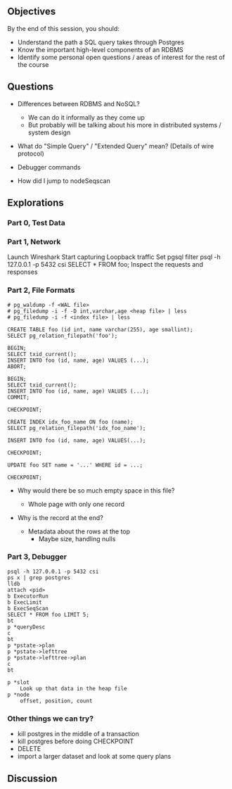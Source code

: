 ## Objectives

By the end of this session, you should:

* Understand the path a SQL query takes through Postgres
* Know the important high-level components of an RDBMS
* Identify some personal open questions / areas of interest for the rest of the course

## Questions

* Differences between RDBMS and NoSQL?
	* We can do it informally as they come up
	* But probably will be talking about his more in distributed systems / system design

* What do "Simple Query" / "Extended Query" mean? (Details of wire protocol)

* Debugger commands

* How did I jump to nodeSeqscan

## Explorations

### Part 0, Test Data

### Part 1, Network

Launch Wireshark
Start capturing Loopback traffic
Set pgsql filter
psql -h 127.0.0.1 -p 5432 csi
SELECT * FROM foo;
Inspect the requests and responses

### Part 2, File Formats

	# pg_waldump -f <WAL file>
	# pg_filedump -i -f -D int,varchar,age <heap file> | less
	# pg_filedump -i -f <index file> | less

	CREATE TABLE foo (id int, name varchar(255), age smallint);
	SELECT pg_relation_filepath('foo');

	BEGIN;
	SELECT txid_current();
	INSERT INTO foo (id, name, age) VALUES (...);
	ABORT;

	BEGIN;
	SELECT txid_current();
	INSERT INTO foo (id, name, age) VALUES (...);
	COMMIT;

	CHECKPOINT;

	CREATE INDEX idx_foo_name ON foo (name);
	SELECT pg_relation_filepath('idx_foo_name');

	INSERT INTO foo (id, name, age) VALUES(...);

	CHECKPOINT;

	UPDATE foo SET name = '...' WHERE id = ...;

	CHECKPOINT;

* Why would there be so much empty space in this file?
	* Whole page with only one record

* Why is the record at the end?
	* Metadata about the rows at the top
		* Maybe size, handling nulls

### Part 3, Debugger

	psql -h 127.0.0.1 -p 5432 csi
	ps x | grep postgres
	lldb
	attach <pid>
	b ExecutorRun
	b ExecLimit
	b ExecSeqScan
	SELECT * FROM foo LIMIT 5;
	bt
	p *queryDesc
	c
	bt
	p *pstate->plan
	p *pstate->lefttree
	p *pstate->lefttree->plan
	c
	bt

	p *slot
		Look up that data in the heap file
	p *node
		offset, position, count

### Other things we can try?

* kill postgres in the middle of a transaction
* kill postgres before doing CHECKPOINT
* DELETE
* import a larger dataset and look at some query plans

## Discussion

